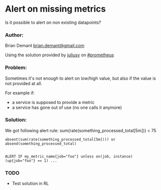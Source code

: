 # Alert on missing metrics

Is it possible to alert on non existing datapoints?

### Author:

Brian Demant <brian.demant@gmail.com>

Using the solution provided by [juliusv](github.com/juliusv) on [#prometheus](https://webchat.freenode.net/?channels=#prometheus)

### Problem: 

Sometimes it's not enough to alert on low/high value, but also if the value is not provided at all.

For example if:

- a service is supposed to provide a metric
- a service has gone out of use (no one calls it anymore)

### Solution:

We got following alert rule: sum(rate(something_processed_total[5m])) < 75 
 

	absent(sum(rate(something_processed_total[5m]))) or absend(something_processed_total)
	

	ALERT IF my_metric_name{job="foo"} unless on(job, instance) (up{job="foo"} == 1) ...


### TODO

- Test solution in RL